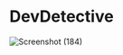 # DevDetective
![Screenshot (184)](https://github.com/tusharsodhi25/DevDetective/assets/116172693/8f372b81-f273-4117-a509-f6fe722006c3)

